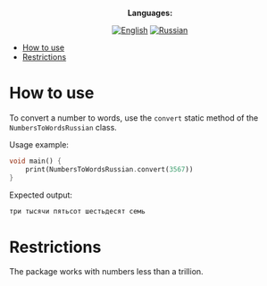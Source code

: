 <div align="center">

**Languages:**
  
[![English](https://img.shields.io/badge/Language-English-blue?style=?style=flat-square)](README.md)
[![Russian](https://img.shields.io/badge/Language-Russian-blue?style=?style=flat-square)](README.ru.md)

</div>

- [How to use](#how-to-use)
- [Restrictions](#restrictions)

# How to use

To convert a number to words, use the `convert` static method of the `NumbersToWordsRussian` class.

Usage example:

```dart
void main() {
    print(NumbersToWordsRussian.convert(3567))
}
```

Expected output:

```dart
три тысячи пятьсот шестьдесят семь
```

# Restrictions

The package works with numbers less than a trillion.
